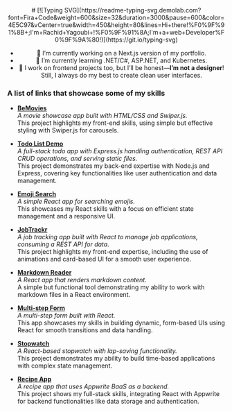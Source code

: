 <div align="center">
# [![Typing SVG](https://readme-typing-svg.demolab.com?font=Fira+Code&weight=600&size=32&duration=3000&pause=600&color=4E5C97&vCenter=true&width=450&height=80&lines=Hi+there!%F0%9F%91%8B+;I'm+Rachid+Yagoubi+!%F0%9F%91%8A;I'm+a+web+Developer%F0%9F%9A%80!)](https://git.io/typing-svg)


- 🔭 I’m currently working on a Next.js version of my portfolio.
- 🌱 I’m currently learning .NET/C#, ASP.NET, and Kubernetes.
- 🎨 I work on frontend projects too, but I’ll be honest—**I’m not a designer**! Still, I always do my best to create clean user interfaces.
</div>


### A list of links that showcase some of my skills 

- [**BeMovies**](https://bemovies.onrender.com)  
  *A movie showcase app built with HTML/CSS and Swiper.js.*  
  This project highlights my front-end skills, using simple but effective styling with Swiper.js for carousels.

- [**Todo List Demo**](https://todo-list-demo.onrender.com)  
  *A full-stack todo app with Express.js handling authentication, REST API CRUD operations, and serving static files.*  
  This project demonstrates my back-end expertise with Node.js and Express, covering key functionalities like user authentication and data management.

- [**Emoji Search**](https://emojisearch-db.onrender.com)  
  *A simple React app for searching emojis.*  
  This showcases my React skills with a focus on efficient state management and a responsive UI.

- [**JobTrackr**](https://jobtrackr-6b0t.onrender.com)  
  *A job tracking app built with React to manage job applications, consuming a REST API for data.*  
  This project highlights my front-end expertise, including the use of animations and card-based UI for a smooth user experience.

- [**Markdown Reader**](https://markdown-reader.onrender.com)  
  *A React app that renders markdown content.*  
  A simple but functional tool demonstrating my ability to work with markdown files in a React environment.

- [**Multi-step Form**](https://multistepform-ap6d.onrender.com)  
  *A multi-step form built with React.*  
  This app showcases my skills in building dynamic, form-based UIs using React for smooth transitions and data handling.

- [**Stopwatch**](https://stopwatch-bd8y.onrender.com)  
  *A React-based stopwatch with lap-saving functionality.*  
  This project demonstrates my ability to build time-based applications with complex state management.

- [**Recipe App**](https://recipe-react-app-va6l.onrender.com)  
  *A recipe app that uses Appwrite BaaS as a backend.*  
  This project shows my full-stack skills, integrating React with Appwrite for backend functionalities like data storage and authentication.



<!--
**Rashy-hub/Rashy-Hub** is a ✨ _special_ ✨ repository because its `README.md` (this file) appears on your GitHub profile.

Here are some ideas to get you started:


- 🌱 I’m currently learning ...
- 👯 I’m looking to collaborate on ...
- 🤔 I’m looking for help with ...
- 💬 Ask me about ...
- 📫 How to reach me: ...
- 😄 Pronouns: ...
- ⚡ Fun fact: ...
-->
